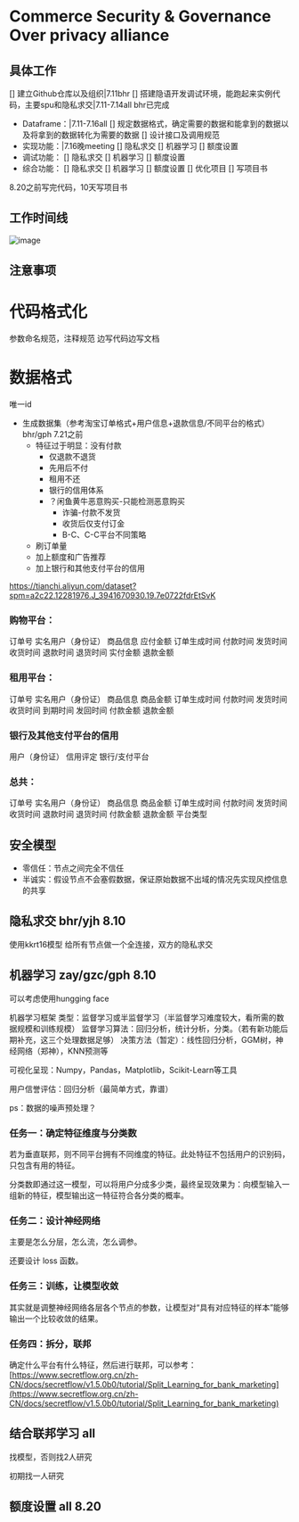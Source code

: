 # Commerce Security & Governance Over privacy alliance
  
## 具体工作
[] 建立Github仓库以及组织|7.11bhr
[] 搭建隐语开发调试环境，能跑起来实例代码，主要spu和隐私求交|7.11-7.14all
bhr已完成
- Dataframe：|7.11-7.16all
  [] 规定数据格式，确定需要的数据和能拿到的数据以及将拿到的数据转化为需要的数据
  [] 设计接口及调用规范
- 实现功能：|7.16晚meeting
  [] 隐私求交
  [] 机器学习
  [] 额度设置
- 调试功能：
  [] 隐私求交
  [] 机器学习
  [] 额度设置
- 综合功能：
  [] 隐私求交
  [] 机器学习
  [] 额度设置
  [] 优化项目
[] 写项目书

8.20之前写完代码，10天写项目书

## 工作时间线
![image](https://github.com/bbbbhrrrr/Commerce-Security-Governance-Over-privacy-alliance-CSGO-/assets/117459437/7799579b-8fdf-4278-8f36-ac6358e63680)



## 注意事项

# 代码格式化
参数命名规范，注释规范
边写代码边写文档


# 数据格式
唯一id
- 生成数据集（参考淘宝订单格式+用户信息+退款信息/不同平台的格式）bhr/gph 7.21之前
  - 特征过于明显：没有付款
    - 仅退款不退货
    - 先用后不付
    - 租用不还
    - 银行的信用体系
    - ？闲鱼黄牛恶意购买-只能检测恶意购买
      - 诈骗-付款不发货
      - 收货后仅支付订金
      - B-C、C-C平台不同策略
  - 刷订单量
  - 加上额度和广告推荐
  - 加上银行和其他支付平台的信用

https://tianchi.aliyun.com/dataset?spm=a2c22.12281976.J_3941670930.19.7e0722fdrEtSvK


### 购物平台：
订单号
实名用户（身份证）
商品信息
应付金额
订单生成时间
付款时间
发货时间
收货时间
退款时间
退货时间
实付金额
退款金额



### 租用平台：
订单号
实名用户（身份证）
商品信息
商品金额
订单生成时间
付款时间
发货时间
收货时间
到期时间
发回时间
付款金额
退款金额

### 银行及其他支付平台的信用
用户（身份证）
信用评定
银行/支付平台


### 总共：
订单号
实名用户（身份证）
商品信息
商品金额
订单生成时间
付款时间
发货时间
收货时间
退款时间
退货时间
付款金额
退款金额
平台类型



## 安全模型
- 零信任：节点之间完全不信任
- 半诚实：假设节点不会塞假数据，保证原始数据不出域的情况先实现风控信息的共享

## 隐私求交 bhr/yjh 8.10
使用kkrt16模型
给所有节点做一个全连接，双方的隐私求交

## 机器学习 zay/gzc/gph 8.10

可以考虑使用hungging face

机器学习框架
类型：监督学习或半监督学习（半监督学习难度较大，看所需的数据规模和训练规模）
监督学习算法：回归分析，统计分析，分类。（若有新功能后期补充，这三个处理数据足够）
决策方法（暂定）：线性回归分析，GGM树，神经网络（郑神），KNN预测等

可视化呈现：Numpy，Pandas，Matplotlib，Scikit-Learn等工具

用户信誉评估：回归分析（最简单方式，靠谱）

ps：数据的噪声预处理？

### 任务一：确定特征维度与分类数

若为垂直联邦，则不同平台拥有不同维度的特征。此处特征不包括用户的识别码，只包含有用的特征。

分类数即通过这一模型，可以将用户分成多少类，最终呈现效果为：向模型输入一组新的特征，模型输出这一特征符合各分类的概率。

### 任务二：设计神经网络

主要是怎么分层，怎么流，怎么调参。

还要设计 loss 函数。

### 任务三：训练，让模型收敛

其实就是调整神经网络各层各个节点的参数，让模型对“具有对应特征的样本”能够输出一个比较收敛的结果。

### 任务四：拆分，联邦

确定什么平台有什么特征，然后进行联邦，可以参考：[https://www.secretflow.org.cn/zh-CN/docs/secretflow/v1.5.0b0/tutorial/Split_Learning_for_bank_marketing](https://www.secretflow.org.cn/zh-CN/docs/secretflow/v1.5.0b0/tutorial/Split_Learning_for_bank_marketing)


## 结合联邦学习 all

找模型，否则找2人研究

初期找一人研究

## 额度设置 all 8.20



